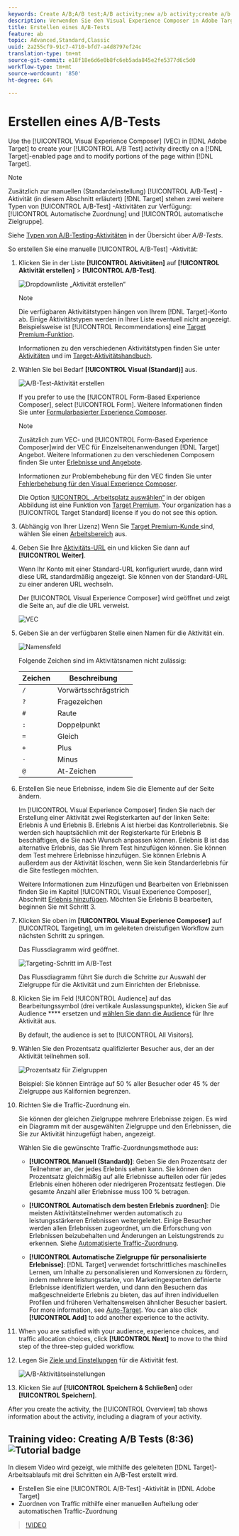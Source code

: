 ```yaml
---
keywords: Create A/B;A/B test;A/B activity;new a/b activity;create a/b
description: Verwenden Sie den Visual Experience Composer in Adobe Target, um Ihre A/B-Test-Aktivität direkt auf einer Zielgruppe-aktivierten Seite zu erstellen und Teile der Seite innerhalb der Zielgruppe zu ändern.
title: Erstellen eines A/B-Tests
feature: ab
topic: Advanced,Standard,Classic
uuid: 2a255cf9-91c7-4710-bfd7-a4d8797ef24c
translation-type: tm+mt
source-git-commit: e18f18e6d6e0b8fc6eb5ada845e2fe5377d6c5d0
workflow-type: tm+mt
source-wordcount: '850'
ht-degree: 64%

---
```



# Erstellen eines A/B-Tests

Use the [!UICONTROL Visual Experience Composer] (VEC) in [!DNL Adobe Target] to create your [!UICONTROL A/B Test] activity directly on a [!DNL Target]-enabled page and to modify portions of the page within [!DNL Target].

>[!NOTE]
>
>Zusätzlich zur manuellen (Standardeinstellung) [!UICONTROL A/B-Test] -Aktivität (in diesem Abschnitt erläutert) [!DNL Target] stehen zwei weitere Typen von [!UICONTROL A/B-Test] -Aktivitäten zur Verfügung: [!UICONTROL Automatische Zuordnung] und [!UICONTROL automatische Zielgruppe].
>
>Siehe [Typen von A/B-Testing-Aktivitäten](/help/c-activities/t-test-ab/test-ab.md#types) in der Übersicht über *A/B-Tests*.

So erstellen Sie eine manuelle [!UICONTROL A/B-Test] -Aktivität:

1. Klicken Sie in der Liste **[!UICONTROL Aktivitäten]** auf **[!UICONTROL Aktivität erstellen]** > **[!UICONTROL A/B-Test]**.

   ![Dropdownliste „Aktivität erstellen“](/help/c-activities/t-test-ab/t-test-create-ab/assets/ab_select-new.png)

   >[!NOTE]
   >
   >Die verfügbaren Aktivitätstypen hängen von Ihrem [!DNL Target]-Konto ab. Einige Aktivitätstypen werden in Ihrer Liste eventuell nicht angezeigt. Beispielsweise ist [!UICONTROL Recommendations] eine [Target Premium-Funktion](/help/c-intro/intro.md#premium).
   >
   >Informationen zu den verschiedenen Aktivitätstypen finden Sie unter [Aktivitäten](../../../c-activities/activities.md#concept_D317A95A1AB54674BA7AB65C7985BA03) und im [Target-Aktivitätshandbuch](/help/c-activities/target-activities-guide.md).

1. Wählen Sie bei Bedarf **[!UICONTROL Visual (Standard)]** aus.

   ![A/B-Test-Aktivität erstellen](/help/c-activities/t-test-ab/t-test-create-ab/assets/create-ab.png)

   If you prefer to use the [!UICONTROL Form-Based Experience Composer], select [!UICONTROL Form]. Weitere Informationen finden Sie unter [Formularbasierter Experience Composer](/help/c-experiences/form-experience-composer.md).

   >[!NOTE]
   >
   >Zusätzlich zum VEC- und [!UICONTROL Form-Based Experience Composer]wird der VEC für Einzelseitenanwendungen [!DNL Target] Angebot. Weitere Informationen zu den verschiedenen Composern finden Sie unter [Erlebnisse und Angebote](/help/c-experiences/experiences.md).
   >
   >Informationen zur Problembehebung für den VEC finden Sie unter [Fehlerbehebung für den Visual Experience Composer](/help/c-experiences/c-visual-experience-composer/r-troubleshoot-composer/troubleshoot-composer.md).
   >
   >Die Option [!UICONTROL „Arbeitsplatz auswählen“](/help/administrating-target/c-user-management/property-channel/property-channel.md) in der obigen Abbildung ist eine Funktion von [Target Premium](/help/c-intro/intro.md). Your organization has a [!UICONTROL Target Standard] license if you do not see this option.

1. (Abhängig von Ihrer Lizenz) Wenn Sie [Target Premium-Kunde ](/help/c-intro/intro.md#premium)sind, wählen Sie einen [Arbeitsbereich](/help/administrating-target/c-user-management/property-channel/property-channel.md) aus.

1. Geben Sie Ihre [Aktivitäts-URL](/help/c-activities/t-test-ab/t-test-create-ab/ab-activity-url.md) ein und klicken Sie dann auf **[!UICONTROL Weiter]**.

   Wenn Ihr Konto mit einer Standard-URL konfiguriert wurde, dann wird diese URL standardmäßig angezeigt. Sie können von der Standard-URL zu einer anderen URL wechseln.

   Der [!UICONTROL Visual Experience Composer] wird geöffnet und zeigt die Seite an, auf die die URL verweist.

   ![VEC](/help/c-activities/t-test-ab/t-test-create-ab/assets/vec-new.png)

1. Geben Sie an der verfügbaren Stelle einen Namen für die Aktivität ein.

   ![Namensfeld](/help/c-activities/t-test-ab/t-test-create-ab/assets/ab_newname-new.png)

   Folgende Zeichen sind im Aktivitätsnamen nicht zulässig:

   | Zeichen | Beschreibung |
   |--- |--- |
   | `/` | Vorwärtsschrägstrich |
   | `?` | Fragezeichen |
   | `#` | Raute |
   | `:` | Doppelpunkt |
   | `=` | Gleich |
   | `+` | Plus |
   | `-` | Minus |
   | `@` | At-Zeichen |

1. Erstellen Sie neue Erlebnisse, indem Sie die Elemente auf der Seite ändern.

   Im [!UICONTROL Visual Experience Composer] finden Sie nach der Erstellung einer Aktivität zwei Registerkarten auf der linken Seite: Erlebnis A und Erlebnis B. Erlebnis A ist hierbei das Kontrollerlebnis. Sie werden sich hauptsächlich mit der Registerkarte für Erlebnis B beschäftigen, die Sie nach Wunsch anpassen können. Erlebnis B ist das alternative Erlebnis, das Sie Ihrem Test hinzufügen können. Sie können dem Test mehrere Erlebnisse hinzufügen. Sie können Erlebnis A außerdem aus der Aktivität löschen, wenn Sie kein Standarderlebnis für die Site festlegen möchten.

   Weitere Informationen zum Hinzufügen und Bearbeiten von Erlebnissen finden Sie im Kapitel [!UICONTROL Visual Experience Composer], Abschnitt  [Erlebnis hinzufügen](../../../c-activities/t-test-ab/t-test-create-ab/ab-add-experience.md#task_454646F2895242D3B92DC395A0CE1A00). Möchten Sie Erlebnis B bearbeiten, beginnen Sie mit Schritt 3.

1. Klicken Sie oben im **[!UICONTROL Visual Experience Composer]** auf [!UICONTROL Targeting], um im geleiteten dreistufigen Workflow zum nächsten Schritt zu springen.

   Das Flussdiagramm wird geöffnet.

   ![Targeting-Schritt im A/B-Test](/help/c-activities/t-test-ab/t-test-create-ab/assets/ab_flow-new.png)

   Das Flussdiagramm führt Sie durch die Schritte zur Auswahl der Zielgruppe für die Aktivität und zum Einrichten der Erlebnisse.

1. Klicken Sie im Feld [!UICONTROL Audience] auf das Bearbeitungssymbol (drei vertikale Auslassungspunkte), klicken Sie auf Audience **** ersetzen und [wählen Sie dann die Audience](/help/c-activities/t-test-ab/t-test-create-ab/ab-audience.md) für Ihre Aktivität aus.

   By default, the audience is set to [!UICONTROL All Visitors].

1. Wählen Sie den Prozentsatz qualifizierter Besucher aus, der an der Aktivität teilnehmen soll.

   ![Prozentsatz für Zielgruppen](/help/c-activities/t-test-ab/t-test-create-ab/assets/audperc-new.png)

   Beispiel: Sie können Einträge auf 50 % aller Besucher oder 45 % der Zielgruppe aus Kalifornien begrenzen.

1. Richten Sie die Traffic-Zuordnung ein.

   Sie können der gleichen Zielgruppe mehrere Erlebnisse zeigen. Es wird ein Diagramm mit der ausgewählten Zielgruppe und den Erlebnissen, die Sie zur Aktivität hinzugefügt haben, angezeigt.

   Wählen Sie die gewünschte Traffic-Zuordnungsmethode aus:

   * **[!UICONTROL Manuell (Standard)]**: Geben Sie den Prozentsatz der Teilnehmer an, der jedes Erlebnis sehen kann. Sie können den Prozentsatz gleichmäßig auf alle Erlebnisse aufteilen oder für jedes Erlebnis einen höheren oder niedrigeren Prozentsatz festlegen. Die gesamte Anzahl aller Erlebnisse muss 100 % betragen.

   * **[!UICONTROL Automatisch dem besten Erlebnis zuordnen]**: Die meisten Aktivitätsteilnehmer werden automatisch zu leistungsstärkeren Erlebnissen weitergeleitet. Einige Besucher werden allen Erlebnissen zugeordnet, um die Erforschung von Erlebnissen beizubehalten und Änderungen an Leistungstrends zu erkennen. Siehe [Automatisierte Traffic-Zuordnung](../../../c-activities/automated-traffic-allocation/automated-traffic-allocation.md#concept_A1407678796B4C569E94CBA8A9F7F5D4).

   * **[!UICONTROL Automatische Zielgruppe für personalisierte Erlebnisse]**: [!DNL Target] verwendet fortschrittliches maschinelles Lernen, um Inhalte zu personalisieren und Konversionen zu fördern, indem mehrere leistungsstarke, von Marketingexperten definierte Erlebnisse identifiziert werden, und dann den Besuchern das maßgeschneiderte Erlebnis zu bieten, das auf ihren individuellen Profilen und früheren Verhaltensweisen ähnlicher Besucher basiert. For more information, see [Auto-Target](/help/c-activities/auto-target/auto-target-to-optimize.md).
   You can also click **[!UICONTROL Add]** to add another experience to the activity.

1. When you are satisfied with your audience, experience choices, and traffic allocation choices, click **[!UICONTROL Next]** to move to the third step of the three-step guided workflow.

1. Legen Sie [Ziele und Einstellungen](/help/c-activities/t-test-ab/t-test-create-ab/ab-goals-and-settings.md) für die Aktivität fest.

   ![A/B-Aktivitätseinstellungen](/help/c-activities/t-test-ab/t-test-create-ab/assets/ab_settings-new.png)

1. Klicken Sie auf **[!UICONTROL Speichern &amp; Schließen]** oder **[!UICONTROL Speichern]**.

After you create the activity, the [!UICONTROL Overview] tab shows information about the activity, including a diagram of your activity.

## Training video: Creating A/B Tests (8:36) ![Tutorial badge](/help/assets/tutorial.png)

In diesem Video wird gezeigt, wie mithilfe des geleiteten [!DNL Target]-Arbeitsablaufs mit drei Schritten ein A/B-Test erstellt wird.

* Erstellen Sie eine [!UICONTROL A/B-Test] -Aktivität in [!DNL Adobe Target]
* Zuordnen von Traffic mithilfe einer manuellen Aufteilung oder automatischen Traffic-Zuordnung

>[!VIDEO](https://video.tv.adobe.com/v/17391)
